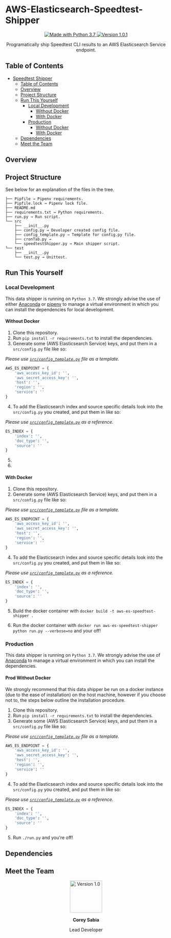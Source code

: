 # AWS-Elasticsearch-Speedtest-Shipper

<p align="center">
    <a href="https://www.python.org/downloads/">
        <img src="https://img.shields.io/badge/Made%20With-Python%203.7-blue.svg?style=for-the-badge" alt="Made with Python 3.7">
    </a>
        <a href="https://img.shields.io/badge/Version-1.3.3-lightgrey.svg">
        <img src="https://img.shields.io/badge/Version-1.0.1-lightgrey.svg" alt="Version 1.0.1">
    </a>
</p>


<p align="center">
 Programatically ship Speedtest CLI results to an AWS Elasticsearch Service endpoint.
</p>

## Table of Contents

- [Speedtest Shipper](#AWS-Elasticsearch-Speedtest-Shipper)
  - [Table of Contents](#table-of-contents)
  - [Overview](#overview)
  - [Project Structure](#project-structure)
  - [Run This Yourself](#run-this-yourself)
    - [Local Development](#local-development)
      - [Without Docker](#without-docker)
      - [With Docker](#with-docker)
    - [Production](#production)
      - [Without Docker](#prod-without-docker)
      - [With Docker](#prod-with-docker)
  - [Dependencies](#dependencies)
  - [Meet the Team](#meet-the-team)

## Overview

## Project Structure

See below for an explanation of the files in the tree.

```text
├── Pipfile → Pipenv requirements.
├── Pipfile.lock → Pipenv lock file.
├── README.md
├── requirements.txt → Python requirements.
├── run.py → Run script.
└── src
    ├── __init__.py
    ├── config.py → Developer created config file.
    ├── config_template.py → Template for config.py file.
    ├── cronTab.py →
    └── speedtestShipper.py → Main shipper script.
└── test
    ├── __init__.py
    └── test.py → Unittest.
```

## Run This Yourself

### Local Development

This data shipper is running on `Python 3.7`. We strongly advise the use of either [Anaconda](https://www.anaconda.com/distribution/) or [pipenv](https://pipenv.readthedocs.io/en/latest/) to manage a virtual environment in which you can install the dependencies for local development.

#### Without Docker

1. Clone this repository.
2. Run `pip install -r requirements.txt` to install the dependencies.
3. Generate some (AWS Elasticsearch Service) keys, and put them in a `src/config.py` file like so:

_Please use [`src/config_template.py`](src/config_template.py) file as a template._

```python
AWS_ES_ENDPOINT = {
    'aws_access_key_id': '',
    'aws_secret_access_key': '',
    'host': '',
    'region': '',
    'service': ''
}
```

4. To add the Elasticsearch index and source specific details look into the `src/config.py` you created, and put them in like so:

_Please use [`src/config_template.py`](src/config_template.py) as a reference._

``` python
ES_INDEX = {
    'index': '',
    'doc_type': '',
    'source': ''
}
```
5. 
6. 

#### With Docker

1. Clone this repository.
3. Generate some (AWS Elasticsearch Service) keys, and put them in a `src/config.py` file like so:

_Please use [`src/config_template.py`](src/config_template.py) file as a template._

```python
AWS_ES_ENDPOINT = {
    'aws_access_key_id': '',
    'aws_secret_access_key': '',
    'host': '',
    'region': '',
    'service': ''
}
```

4. To add the Elasticsearch index and source specific details look into the `src/config.py` you created, and put them in like so:

_Please use [`src/config_template.py`](src/config_template.py) as a reference._

``` python
ES_INDEX = {
    'index': '',
    'doc_type': '',
    'source': ''
}
```

5. Build the docker container with `docker build -t aws-es-speedtest-shipper .`

6. Run the docker container with `docker run aws-es-speedtest-shipper python run.py --verbose=no` and your off!

### Production

This data shipper is running on `Python 3.7`. We strongly advise the use of [Anaconda](https://www.anaconda.com/distribution/) to manage a virtual environment in which you can install the dependencies.

#### Prod Without Docker

We strongly recommend that this data shipper be run on a docker instance (due to the ease of installation) on the host machine, however if you choose not to, the steps below outline the installation procedure.

1. Clone this repository.
2. Run `pip install -r requirements.txt` to install the dependencies.
3. Generate some (AWS Elasticsearch Service) keys, and put them in a `src/config.py` file like so:

_Please use [`src/config_template.py`](src/config_template.py) file as a template._

```python
AWS_ES_ENDPOINT = {
    'aws_access_key_id': '',
    'aws_secret_access_key': '',
    'host': '',
    'region': '',
    'service': ''
}
```

4. To add the Elasticsearch index and source specific details look into the `src/config.py` you created, and put them in like so:

_Please use [`src/config_template.py`](src/config_template.py) as a reference._

``` python
ES_INDEX = {
    'index': '',
    'doc_type': '',
    'source': ''
}
```
5. Run `./run.py` and you're off!

## Dependencies

## Meet the Team
<div>
  <p align="center">
    <a href="https://github.com/coreysabia">
      <img src="https://avatars1.githubusercontent.com/u/12410796?s=400&u=ee153e9c9496939767c01315212efb65936c01e8&v=4" height="100px" width="100px" alt="Version 1.0">
    </a>
    <p align="center"><strong>Corey Sabia</strong></p>
    <p align="center">Lead Developer</p>
    <p align="center"></p>
  </p>
</div>
